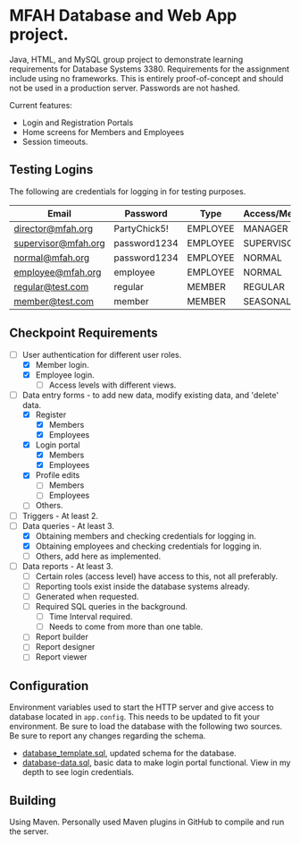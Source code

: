 # MFAH Database and Web App project.

Java, HTML, and MySQL group project to demonstrate learning requirements for Database Systems 3380. Requirements for the assignment include using no frameworks. This is entirely proof-of-concept and should not be used in a production server. Passwords are not hashed.

Current features:
- Login and Registration Portals
- Home screens for Members and Employees
- Session timeouts.

## Testing Logins

The following are credentials for logging in for testing purposes.

|Email|Password|Type|Access/Membership|
|-|-|-|-|
|director@mfah.org|PartyChick5!|EMPLOYEE|MANAGER|
|supervisor@mfah.org|password1234|EMPLOYEE|SUPERVISOR|
|normal@mfah.org|password1234|EMPLOYEE|NORMAL|
|employee@mfah.org|employee|EMPLOYEE|NORMAL|
|regular@test.com|regular|MEMBER|REGULAR|
|member@test.com|member|MEMBER|SEASONAL|

## Checkpoint Requirements

- [ ] User authentication for different user roles.
    - [X] Member login.
    - [X] Employee login.
        - [ ] Access levels with different views.
- [ ] Data entry forms - to add new data, modify existing data, and 'delete' data.
    - [X] Register
        - [X] Members
        - [X] Employees
    - [X] Login portal 
        - [X] Members
        - [X] Employees
    - [X] Profile edits
        - [ ] Members
        - [ ] Employees 
    - [ ] Others.
- [ ] Triggers - At least 2.
- [ ] Data queries - At least 3.
    - [X] Obtaining members and checking credentials for logging in.
    - [X] Obtaining employees and checking credentials for logging in.
    - [ ] Others, add here as implemented.
- [ ] Data reports - At least 3.
    - [ ] Certain roles (access level) have access to this, not all preferably.
    - [ ] Reporting tools exist inside the database systems already.
    - [ ] Generated when requested.
    - [ ] Required SQL queries in the background.
        - [ ] Time Interval required.
        - [ ] Needs to come from more than one table.
    - [ ] Report builder
    - [ ] Report designer
    - [ ] Report viewer

## Configuration

Environment variables used to start the HTTP server and give access to database located in `app.config`. This needs to be updated to fit your environment. Be sure to load the database with the following two sources. Be sure to report any changes regarding the schema.

- [database_template.sql](https://github.com/Ohkthx/mfah-webapp-java/blob/main/database_template.sql), updated schema for the database.
- [database-data.sql](https://github.com/Ohkthx/mfah-webapp-java/blob/main/database-data.sql), basic data to make login portal functional. View in my depth to see login credentials.

## Building

Using Maven. Personally used Maven plugins in GitHub to compile and run the server.